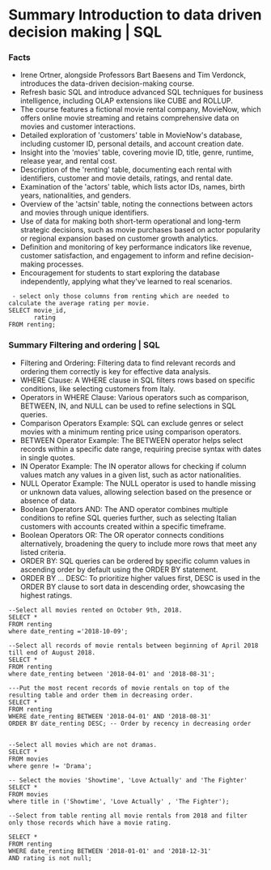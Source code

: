 # Summary Introduction to data driven decision making | SQL

### Facts
- Irene Ortner, alongside Professors Bart Baesens and Tim Verdonck, introduces the data-driven decision-making course.
- Refresh basic SQL and introduce advanced SQL techniques for business intelligence, including OLAP extensions like CUBE and ROLLUP.
- The course features a fictional movie rental company, MovieNow, which offers online movie streaming and retains comprehensive data on movies and customer interactions.
- Detailed exploration of 'customers' table in MovieNow's database, including customer ID, personal details, and account creation date.
- Insight into the 'movies' table, covering movie ID, title, genre, runtime, release year, and rental cost.
- Description of the 'renting' table, documenting each rental with identifiers, customer and movie details, ratings, and rental date.
- Examination of the 'actors' table, which lists actor IDs, names, birth years, nationalities, and genders.
- Overview of the 'actsin' table, noting the connections between actors and movies through unique identifiers.
- Use of data for making both short-term operational and long-term strategic decisions, such as movie purchases based on actor popularity or regional expansion based on customer growth analytics.
- Definition and monitoring of key performance indicators like revenue, customer satisfaction, and engagement to inform and refine decision-making processes.
- Encouragement for students to start exploring the database independently, applying what they've learned to real scenarios.

```
 - select only those columns from renting which are needed to calculate the average rating per movie.
SELECT movie_id,
       rating
FROM renting;
```

### Summary Filtering and ordering | SQL
- Filtering and Ordering: Filtering data to find relevant records and ordering them correctly is key for effective data analysis.
- WHERE Clause: A WHERE clause in SQL filters rows based on specific conditions, like selecting customers from Italy.
- Operators in WHERE Clause: Various operators such as comparison, BETWEEN, IN, and NULL can be used to refine selections in SQL queries.
- Comparison Operators Example: SQL can exclude genres or select movies with a minimum renting price using comparison operators.
- BETWEEN Operator Example: The BETWEEN operator helps select records within a specific date range, requiring precise syntax with dates in single quotes.
- IN Operator Example: The IN operator allows for checking if column values match any values in a given list, such as actor nationalities.
- NULL Operator Example: The NULL operator is used to handle missing or unknown data values, allowing selection based on the presence or absence of data.
- Boolean Operators AND: The AND operator combines multiple conditions to refine SQL queries further, such as selecting Italian customers with accounts created within a specific timeframe.
- Boolean Operators OR: The OR operator connects conditions alternatively, broadening the query to include more rows that meet any listed criteria.
- ORDER BY: SQL queries can be ordered by specific column values in ascending order by default using the ORDER BY statement.
- ORDER BY ... DESC: To prioritize higher values first, DESC is used in the ORDER BY clause to sort data in descending order, showcasing the highest ratings.

```
--Select all movies rented on October 9th, 2018.
SELECT *
FROM renting
where date_renting ='2018-10-09'; 

--Select all records of movie rentals between beginning of April 2018 till end of August 2018.
SELECT *
FROM renting
where date_renting between '2018-04-01' and '2018-08-31';

---Put the most recent records of movie rentals on top of the resulting table and order them in decreasing order.
SELECT *
FROM renting
WHERE date_renting BETWEEN '2018-04-01' AND '2018-08-31'
ORDER BY date_renting DESC; -- Order by recency in decreasing order


--Select all movies which are not dramas.
SELECT *
FROM movies
where genre != 'Drama'; 

-- Select the movies 'Showtime', 'Love Actually' and 'The Fighter'
SELECT *
FROM movies
where title in ('Showtime', 'Love Actually' , 'The Fighter');

--Select from table renting all movie rentals from 2018 and filter only those records which have a movie rating.

SELECT *
FROM renting
WHERE date_renting BETWEEN '2018-01-01' and '2018-12-31' 
AND rating is not null; 



```
